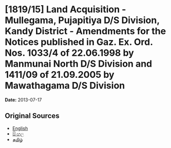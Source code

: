 # [1819/15] Land Acquisition - Mullegama, Pujapitiya D/S Division, Kandy District - Amendments for the Notices published in Gaz. Ex. Ord. Nos. 1033/4 of 22.06.1998 by Manmunai North D/S Division and 1411/09 of 21.09.2005 by Mawathagama D/S Division

**Date:** 2013-07-17

## Original Sources

- [English](https://documents.gov.lk/view/extra-gazettes/2013/7/1819-15_E.pdf)
- [සිංහල](https://documents.gov.lk/view/extra-gazettes/2013/7/1819-15_S.pdf)
- [தமிழ்](https://documents.gov.lk/view/extra-gazettes/2013/7/1819-15_T.pdf)
